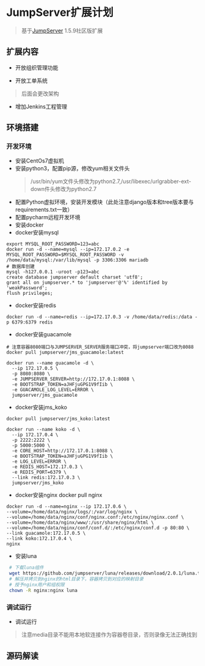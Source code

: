 # JumpServer扩展计划
> 基于[JumpServer](<https://github.com/jumpserver/jumpserver>) 1.5.9社区版扩展

## 扩展内容
- 开放组织管理功能

- 开放工单系统
> 后面会更改架构

- 增加Jenkins工程管理

## 环境搭建
### 开发环境
- 安装CentOs7虚拟机
- 安装python3，配置pip源，修改yum相关文件头
    > /usr/bin/yum文件头修改为python2.7,/usr/libexec/urlgrabber-ext-down件头修改为python2.7
- 配置Python虚拟环境，安装开发模块（此处注意django版本和tree版本要与requirements.txt一致）
- 配置pycharm远程开发环境
- 安装docker
- docker安装mysql
```text
export MYSQL_ROOT_PASSWORD=123=abc
docker run -d --name=mysql --ip=172.17.0.2 -e MYSQL_ROOT_PASSWORD=$MYSQL_ROOT_PASSWORD -v /home/data/mysql:/var/lib/mysql -p 3306:3306 mariadb
# 数据库创建
mysql -h127.0.0.1 -uroot -p123=abc
create database jumpserver default charset 'utf8';
grant all on jumpserver.* to 'jumpserver'@'%' identified by 'weakPassword';
flush privileges;

```
- docker安装redis
```text
docker run -d --name=redis --ip=172.17.0.3 -v /home/data/redis:/data -p 6379:6379 redis
```
- docker安装guacamole
```text
# 注意容器8080端口与JUMPSERVER_SERVER服务端口冲突，将jumpserver端口改为8088
docker pull jumpserver/jms_guacamole:latest

docker run --name guacamole -d \
  --ip 172.17.0.5 \
  -p 8080:8080 \
  -e JUMPSERVER_SERVER=http://172.17.0.1:8088 \
  -e BOOTSTRAP_TOKEN=aJHFjuGPG1V9fIib \
  -e GUACAMOLE_LOG_LEVEL=ERROR \
  jumpserver/jms_guacamole
```
- docker安装jms_koko
```text
docker pull jumpserver/jms_koko:latest

docker run --name koko -d \
  --ip 172.17.0.4 \
  -p 2222:2222 \
  -p 5000:5000 \
  -e CORE_HOST=http://172.17.0.1:8088 \
  -e BOOTSTRAP_TOKEN=aJHFjuGPG1V9fIib \
  -e LOG_LEVEL=ERROR \
  -e REDIS_HOST=172.17.0.3 \
  -e REDIS_PORT=6379 \
  --link redis:172.17.0.3 \
  jumpserver/jms_koko 
```
- docker安装nginx
docker pull nginx
```text
docker run -d --name=nginx --ip 172.17.0.6 \
--volume=/home/data/nginx/logs/:/var/log/nginx \
--volume=/home/data/nginx/conf/nginx.conf:/etc/nginx/nginx.conf \
--volume=/home/data/nginx/www/:/usr/share/nginx/html \
--volume=/home/data/nginx/conf/conf.d/:/etc/nginx/conf.d -p 80:80 \
--link guacamole:172.17.0.5 \
--link koko:172.17.0.4 \
nginx
```
- 安装luna
```bash
 # 下载luna组件
 wget https://github.com/jumpserver/luna/releases/download/2.0.1/luna.tar.gz
 # 解压并拷贝到nginx的html目录下，容器拷贝到对应的映射目录
 # 授予nginx用户和组权限
 chown -R nginx:nginx luna
```


### 调试运行
- 调试运行
> 注意media目录不能用本地软连接作为容器卷目录，否则录像无法正确找到

## 源码解读